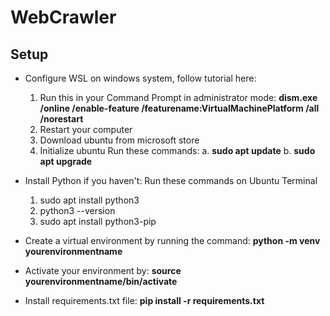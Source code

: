 # WebCrawler

## Setup
- Configure WSL on windows system, follow tutorial here: 
    1. Run this in your Command Prompt in administrator mode: **dism.exe /online /enable-feature /featurename:VirtualMachinePlatform /all /norestart**
    2. Restart your computer
    3. Download ubuntu from microsoft store
    4. Initialize ubuntu
        Run these commands: 
            a. **sudo apt update**
            b. **sudo apt upgrade**

- Install Python if you haven't: Run these commands on Ubuntu Terminal
    1. sudo apt install python3
    2. python3 --version
    3. sudo apt install python3-pip

- Create a virtual environment by running the command: **python -m venv yourenvironmentname**
- Activate your environment by: **source yourenvironmentname/bin/activate**


- Install requirements.txt file: **pip install -r requirements.txt**